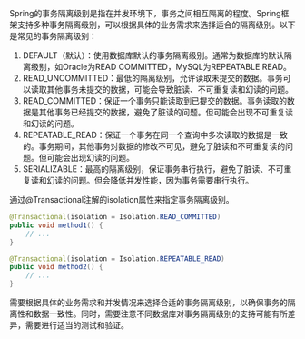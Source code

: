 Spring的事务隔离级别是指在并发环境下，事务之间相互隔离的程度。Spring框架支持多种事务隔离级别，可以根据具体的业务需求来选择适合的隔离级别。以下是常见的事务隔离级别：

1. DEFAULT（默认）：使用数据库默认的事务隔离级别。通常为数据库的默认隔离级别，如Oracle为READ COMMITTED，MySQL为REPEATABLE READ。
2. READ_UNCOMMITTED：最低的隔离级别，允许读取未提交的数据。事务可以读取其他事务未提交的数据，可能会导致脏读、不可重复读和幻读的问题。
3. READ_COMMITTED：保证一个事务只能读取到已提交的数据。事务读取的数据是其他事务已经提交的数据，避免了脏读的问题。但可能会出现不可重复读和幻读的问题。
4. REPEATABLE_READ：保证一个事务在同一个查询中多次读取的数据是一致的。事务期间，其他事务对数据的修改不可见，避免了脏读和不可重复读的问题。但可能会出现幻读的问题。
5. SERIALIZABLE：最高的隔离级别，保证事务串行执行，避免了脏读、不可重复读和幻读的问题。但会降低并发性能，因为事务需要串行执行。

通过@Transactional注解的isolation属性来指定事务隔离级别。

```java
@Transactional(isolation = Isolation.READ_COMMITTED)
public void method1() {
    // ...
}

@Transactional(isolation = Isolation.REPEATABLE_READ)
public void method2() {
    // ...
}
```

需要根据具体的业务需求和并发情况来选择合适的事务隔离级别，以确保事务的隔离性和数据一致性。同时，需要注意不同数据库对事务隔离级别的支持可能有所差异，需要进行适当的测试和验证。
